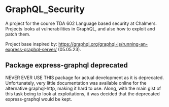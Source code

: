 # GraphQL_Security

A project for the course TDA 602 Language based security at Chalmers. Projects looks at vulnerabilities in GraphQL, and also how to exploit and patch them.

Project base inspired by: https://graphql.org/graphql-js/running-an-express-graphql-server/ (05.05.23).

## Package express-graphql deprecated

NEVER EVER USE THIS package for actual development as it is deprecated. Unfortunately, very little documentation was available online for the alternative graphql-http, making it hard to use. Along, with the main gist of this task being to look at exploitations, it was decided that the deprecated express-graphql would be kept.
